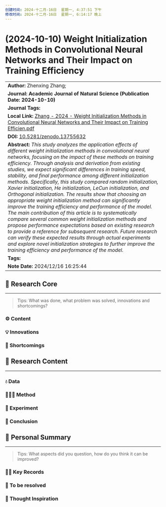 ```yaml
---
创建时间: 2024-十二月-16日  星期一, 4:37:51 下午
修改时间: 2024-十二月-16日  星期一, 6:14:17 晚上
---
```

# (2024-10-10) Weight Initialization Methods in Convolutional Neural Networks and Their Impact on Training Efficiency

|   |
|---|
|**Author:** Zhenxing Zhang;|
|**Journal: **Academic Journal of Natural Science**** **(Publication Date: 2024-10-10)**|
|**Journal Tags:**|
|**Local Link:** [Zhang - 2024 - Weight Initialization Methods in Convolutional Neural Networks and Their Impact on Training Efficien.pdf](zotero://open-pdf/0_SGLC2LFT)|
|**DOI:** [10.5281/zenodo.13755632](https://doi.org/10.5281/zenodo.13755632)|
|**Abstract:** _This study analyzes the application effects of different weight initialization methods in convolutional neural networks, focusing on the impact of these methods on training efficiency. Through analysis and derivation from existing studies, we expect significant differences in training speed, stability, and final performance among different initialization methods. Specifically, this study compared random initialization, Xavier initialization, He initialization, LeCun initialization, and Orthogonal initialization. The results show that choosing an appropriate weight initialization method can significantly improve the training efficiency and performance of the model. The main contribution of this article is to systematically compare several common weight initialization methods and propose performance expectations based on existing research to provide a reference for subsequent research. Future research can verify these expected results through actual experiments and explore novel initialization strategies to further improve the training efficiency and performance of the model._|
|**Tags:**|
|**Note Date:** 2024/12/16 16:25:44|

## 📜 Research Core

---

> Tips: What was done, what problem was solved, innovations and shortcomings?

### ⚙️ Content

### 💡 Innovations

### 🧩 Shortcomings

## 🔁 Research Content

---

### 💧 Data

### 👩🏻‍💻 Method

### 🔬 Experiment

### 📜 Conclusion

## 🤔 Personal Summary

---

> Tips: What aspects did you question, how do you think it can be improved?

### 🙋‍♀️ Key Records

### 📌 To be resolved

### 💭 Thought Inspiration